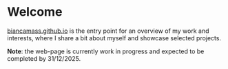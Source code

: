 # Welcome
[biancamass.github.io](https://biancamass.github.io) is the entry point for an overview of my work and interests, 
where I share a bit about myself and showcase selected projects.

**Note**: the web-page is currently work in progress and expected to be completed by 31/12/2025.